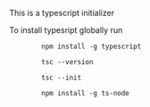           
This is a typescript  initializer

To install typesript globally run 

            npm install -g typescript

            tsc --version

            tsc --init

            npm install -g ts-node
